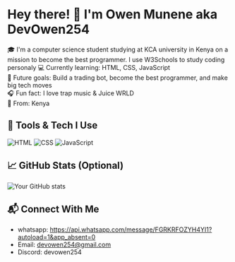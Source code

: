 # Hey there! 👋 I'm Owen Munene aka DevOwen254

🎓 I'm a computer science student studying at KCA university in Kenya on a mission to become the best programmer. I use W3Schools to study coding personaly
💻 Currently learning: HTML, CSS, JavaScript  
🚀 Future goals: Build a trading bot, become the best programmer, and make big tech moves  
🎧 Fun fact: I love trap music & Juice WRLD  
📍 From: Kenya

## 🔧 Tools & Tech I Use
![HTML](https://img.shields.io/badge/-HTML-E34F26?style=flat&logo=html5&logoColor=white)
![CSS](https://img.shields.io/badge/-CSS-1572B6?style=flat&logo=css3)
![JavaScript](https://img.shields.io/badge/-JavaScript-F7DF1E?style=flat&logo=javascript&logoColor=black)


## 📈 GitHub Stats (Optional)
![Your GitHub stats](https://github-readme-stats.vercel.app/api?username=DevOwen254&show_icons=true&theme=radical)

## 📬 Connect With Me
- whatsapp: https://api.whatsapp.com/message/FGRKRFOZYH4YI1?autoload=1&app_absent=0
- Email: devowen254@gmail.com
- Discord: devowen254
